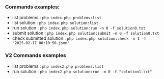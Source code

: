 ### Commands examples:

 - list problems : `php index.php problems:list`
 - list solution : `php index.php solution:list`
 - run solution : `php index.php solution:run -n 0 -f solution0.txt`
 - submit solution : `php index.php solution:submit -n 0 -f solution0.txt`
 - check submitted solution : `php index.php solution:check -n 1 -f "2025-02-17 08:10:50.json"`

### V2 Commands examples

- list problems : `php index2.php problems:list`
- run solution : `php index2.php solution:run -n 0 -f "solution1.txt"`